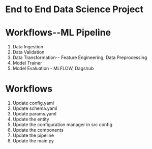 # End to End Data Science Project

# Workflows--ML Pipeline

1. Data Ingestion
2. Data Validation
3. Data Transformation-- Feature Engineering, Data Preprocessing
4. Model Trainer
5. Model Evaluation - MLFLOW, Dagshub

# Workflows

1. Update config.yaml
2. Update schema.yaml
3. Update params.yaml
4. Update the entity
5. Update the configuration manager in src config
6. Update the components
7. Update the pipeline 
8. Update the main.py